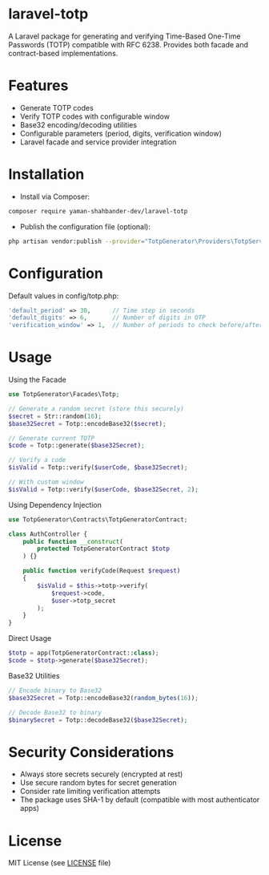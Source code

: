# laravel-totp
A Laravel package for generating and verifying Time-Based One-Time Passwords (TOTP) compatible with RFC 6238. Provides both facade and contract-based implementations.

# Features
- Generate TOTP codes
- Verify TOTP codes with configurable window
- Base32 encoding/decoding utilities
- Configurable parameters (period, digits, verification window)
- Laravel facade and service provider integration

# Installation
- Install via Composer:
```bash
composer require yaman-shahbander-dev/laravel-totp
```

- Publish the configuration file (optional):
```bash
php artisan vendor:publish --provider="TotpGenerator\Providers\TotpServiceProvider" --tag="config"
```

# Configuration
Default values in config/totp.php:
```php
'default_period' => 30,      // Time step in seconds
'default_digits' => 6,       // Number of digits in OTP
'verification_window' => 1,  // Number of periods to check before/after
```

# Usage
Using the Facade
```php
use TotpGenerator\Facades\Totp;

// Generate a random secret (store this securely)
$secret = Str::random(16);
$base32Secret = Totp::encodeBase32($secret);

// Generate current TOTP
$code = Totp::generate($base32Secret);

// Verify a code
$isValid = Totp::verify($userCode, $base32Secret);

// With custom window
$isValid = Totp::verify($userCode, $base32Secret, 2);
```

Using Dependency Injection
```php
use TotpGenerator\Contracts\TotpGeneratorContract;

class AuthController {
    public function __construct(
        protected TotpGeneratorContract $totp
    ) {}

    public function verifyCode(Request $request)
    {
        $isValid = $this->totp->verify(
            $request->code,
            $user->totp_secret
        );
    }
}
```

Direct Usage
```php
$totp = app(TotpGeneratorContract::class);
$code = $totp->generate($base32Secret);
```

Base32 Utilities
```php
// Encode binary to Base32
$base32Secret = Totp::encodeBase32(random_bytes(16));

// Decode Base32 to binary
$binarySecret = Totp::decodeBase32($base32Secret);
```

# Security Considerations
- Always store secrets securely (encrypted at rest)
- Use secure random bytes for secret generation
- Consider rate limiting verification attempts
- The package uses SHA-1 by default (compatible with most authenticator apps)

# License
MIT License (see [LICENSE](https://mit-license.org/) file)

